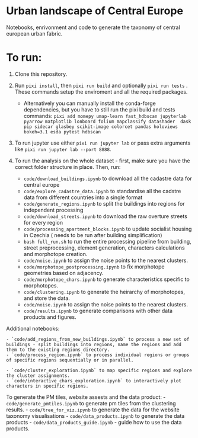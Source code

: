 # Urban landscape of Central Europe

Notebooks, enrivonment and code to generate the taxonomy of central european urban fabric.

# To run:

1. Clone this repository.

2. Run `pixi install`, then `pixi run build` and optionally `pixi run tests` . These commands setup the enviroment and all the required packages.

    - Alternatively you can manually install the conda-forge dependencies, but you have to still run the pixi build and tests commands:
           `pixi add momepy umap-learn fast_hdbscan jupyterlab pyarrow matplotlib lonboard folium mapclassify datashader  dask pip sidecar glasbey scikit-image colorcet pandas holoviews bokeh=3.1 esda pytest hdbscan`

4. To run jupyter use either `pixi run jupyter lab` or pass extra arguments like `pixi run jupyter lab --port 8888`.

5. To run the analysis on the whole dataset - first, make sure you have the correct folder structure in place. Then, run:

    - `code/download_buildings.ipynb` to download all the cadastre data for central europe
    - `code/explore_cadastre_data.ipynb` to standardise all the cadstre data from different countries into a single format
    - `code/generate_regions.ipynb` to split the buildings into regions for independent processing
    - `code/download_streets.ipynb` to download the raw overture streets for every region
    - `code/processing_apartment_blocks.ipynb` to update socialist housing in Czechia ( needs to be run after building simplification)
    - `bash full_run.sh` to run the entire processing pipeline from building, street preprocessing, element generation, characters calculations and morphotope creation.
    - `code/noise.ipynb` to assign the noise points to the nearest clusters.
    - `code/morphotope_postprocessing.ipynb` to fix morphotope geometries based on adjacency.
    - `code/morphotope_chars.ipynb` to generate characteristics specific to morphotopes.
    - `code/clustering.ipynb` to generate the heirarchy of morphotopes, and store the data.
    - `code/noise.ipynb` to assign the noise points to the nearest clusters.
    - `code/results.ipynb` to generate comparisons with other data products and figures.

Additional notebooks:

    - `code/add_regions_from_new_buildings.ipynb` to process a new set of buildings - split buildings into regions, name the regions and add them to the existing regions directory.
    - `code/process_region.ipynb` to process individual regions or groups of specific regions sequentially or in parallel. 
    
    - `code/cluster_exploration.ipynb` to map specific regions and explore the cluster assignments.
    - `code/interactive_chars_exploration.ipynb` to interactively plot characters in specific regions.


To generate the PM tiles, website assests and the data product:
    - `code/generate_pmtiles.ipynb` to generate pm tiles from the clustering results.
    - `code/tree_for_viz.ipynb` to generate the data for the website taxonomy visualisations
    - `code/data_products.ipynb` to generate the data products
    - `code/data_products_guide.ipynb` - guide how to use the data products.
